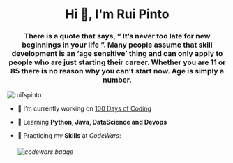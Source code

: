 <h1 align="center">Hi 👋, I'm Rui Pinto</h1>
<h3 align="center">There is a quote that says, “ It’s never too late for new beginnings in your life ”. Many people assume that skill development is an ‘age sensitive’ thing and can only apply to people who are just starting their career. Whether you are 11 or 85 there is no reason why you can’t start now. Age is simply a number. </h3>

<p> <img src="https://komarev.com/ghpvc/?username=ruifspinto&label=Profile%20views&color=0e75b6&style=flat" alt="ruifspinto" /> </p>



- 🔭 I’m currently working on [100 Days of Coding](https://github.com/RuiFSP/100-days-of-code)

- 🌱 Learning **Python, Java, DataScience and Devops**

- 🦾 Practicing my **Skills** at <em>CodeWars</em>:
    ###### <img src="https://www.codewars.com/users/rui3/badges/large" alt="codewars badge">



